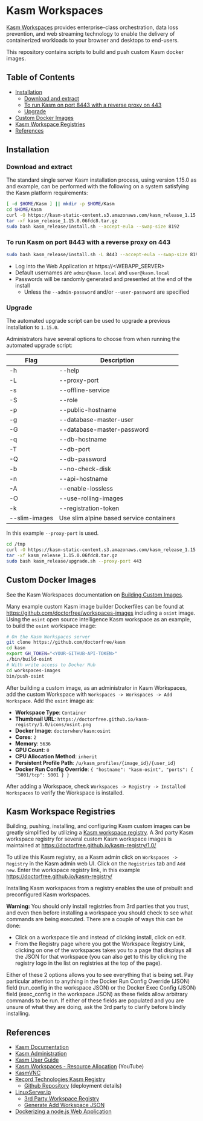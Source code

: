 # Kasm Workspaces

[Kasm Workspaces](https://kasmweb.com) provides enterprise-class orchestration,
data loss prevention, and web streaming technology to enable the delivery of
containerized workloads to your browser and desktops to end-users.

This repository contains scripts to build and push custom Kasm docker images.

## Table of Contents

- [Installation](#installation)
  - [Download and extract](#download-and-extract)
  - [To run Kasm on port 8443 with a reverse proxy on 443](#to-run-kasm-on-port-8443-with-a-reverse-proxy-on-443)
  - [Upgrade](#upgrade)
- [Custom Docker Images](#custom-docker-images)
- [Kasm Workspace Registries](#kasm-workspace-registries)
- [References](#references)

## Installation

### Download and extract

The standard single server Kasm installation process, using version 1.15.0 as
and example, can be performed with the following on a system satisfying the
Kasm platform requirements:

```bash
[ -d $HOME/Kasm ] || mkdir -p $HOME/Kasm
cd $HOME/Kasm
curl -O https://kasm-static-content.s3.amazonaws.com/kasm_release_1.15.0.06fdc8.tar.gz
tar -xf kasm_release_1.15.0.06fdc8.tar.gz
sudo bash kasm_release/install.sh --accept-eula --swap-size 8192
```

### To run Kasm on port 8443 with a reverse proxy on 443

```bash
sudo bash kasm_release/install.sh -L 8443 --accept-eula --swap-size 8192
```

- Log into the Web Application at https://<WEBAPP_SERVER>
- Default usernames are `admin@kasm.local` and `user@kasm.local`
- Passwords will be randomly generated and presented at the end of the install
  - Unless the `--admin-password` and/or `--user-password` are specified

### Upgrade

The automated upgrade script can be used to upgrade a previous installation to `1.15.0`.

Administrators have several options to choose from when running the automated upgrade script:

| **Flag**                      | **Description** |
| ----------------------------- | --------------- |
| -h|--help                     | Display this help menu |
| -L|--proxy-port               | Default Proxy Listening Port |
| -s|--offline-service          | Path to the tar.gz service images offline installer |
| -S|--role                     | Role to Upgrade: `app|db|agent|remote_db|guac|proxy` |
| -p|--public-hostname | Agent/Component `IP/Hostname` used to register with deployment. |
| -g|--database-master-user     | Database master username required for remote DB |
| -G|--database-master-password | Database master password required for remote DB |
| -q|--db-hostname              | Database Hostname needed when upgrading agent and pulling images |
| -T|--db-port                  | Database port needed when upgrading agent and pulling images (default 5432) |
| -Q|--db-password              | Database Password needed when upgrading agent and pulling images |
| -b|--no-check-disk            | Do not check disk space |
| -n|--api-hostname             | Set API server hostname |
| -A|--enable-lossless          | Enable lossless streaming option (1.12 and above) |
| -O|--use-rolling-images       | Use rolling Service images |
| -k|--registration-token       | Register a component with an existing deployment. |
| --slim-images                 | Use slim alpine based service containers |

In this example `--proxy-port` is used.

```bash
cd /tmp
curl -O https://kasm-static-content.s3.amazonaws.com/kasm_release_1.15.0.06fdc8.tar.gz
tar -xf kasm_release_1.15.0.06fdc8.tar.gz
sudo bash kasm_release/upgrade.sh --proxy-port 443
```

## Custom Docker Images

See the Kasm Workspaces documentation on
[Building Custom Images](https://kasmweb.com/docs/latest/how_to/building_images.html#).

Many example custom Kasm image builder Dockerfiles can be found at
https://github.com/doctorfree/workspaces-images including a `osint` image.
Using the `osint` open source intelligence Kasm workspace as an example,
to build the `osint` workspace image:

```bash
# On the Kasm Workspaces server
git clone https://github.com/doctorfree/kasm
cd kasm
export GH_TOKEN="<YOUR-GITHUB-API-TOKEN>"
./bin/build-osint
# With write access to Docker Hub
cd workspaces-images
bin/push-osint
```

After building a custom image, as an administrator in Kasm Workspaces,
add the custom Workspace with `Workspaces -> Workspaces -> Add Workspace`.
Add the `osint` image as:

- **Workspace Type**: `Container`
- **Thumbnail URL**: `https://doctorfree.github.io/kasm-registry/1.0/icons/osint.png`
- **Docker Image**: `doctorwhen/kasm:osint`
- **Cores**: `2`
- **Memory**: `5636`
- **GPU Count**: `0`
- **CPU Allocation Method**: `inherit`
- **Persistent Profile Path**: `/u/kasm_profiles/{image_id}/{user_id}`
- **Docker Run Config Override**: `{ "hostname": "kasm-osint", "ports": { "5001/tcp": 5001 } }`

After adding a Workspace, check `Workspaces -> Registry -> Installed Workspaces`
to verify the Workspace is installed.

## Kasm Workspace Registries

Building, pushing, installing, and configuring Kasm custom images can be greatly
simplified by utilizing a
[Kasm workspace registry](https://www.kasmweb.com/docs/latest/guide/workspace_registry.html).
A 3rd party Kasm workspace registry for several custom Kasm workspace images is
maintained at https://doctorfree.github.io/kasm-registry/1.0/

To utilize this Kasm registry, as a Kasm admin click on `Workspaces -> Registry`
in the Kasm admin web UI. Click on the `Registries` tab and `Add new`. Enter the
workspace registry link, in this example https://doctorfree.github.io/kasm-registry/

Installing Kasm workspaces from a registry enables the use of prebuilt and
preconfigured Kasm workspaces.

**Warning:** You should only install registries from 3rd parties that you trust,
and even then before installing a workspace you should check to see what commands
are being executed. There are a couple of ways this can be done:

- Click on a workspace tile and instead of clicking install, click on edit.
- From the Registry page where you got the Workspace Registry Link, clicking on one of the workspaces takes you to a page that displays all the JSON for that workspace (you can also get to this by clicking the registry logo in the list on registries at the top of the page).

Either of these 2 options allows you to see everything that is being set.
Pay particular attention to anything in the Docker Run Config Override (JSON)
field (run_config in the workspace JSON) or the Docker Exec Config (JSON)
field (exec_config in the workspace JSON) as these fields allow arbitrary
commands to be run. If either of these fields are populated and you are unsure
of what they are doing, ask the 3rd party to clarify before blindly installing.

## References

- [Kasm Documentation](https://www.kasmweb.com/docs/latest/index.html)
- [Kasm Administration](https://www.kasmweb.com/docs/latest/admin_guide.html)
- [Kasm User Guide](https://www.kasmweb.com/docs/latest/user_guide.html)
- [Kasm Workspaces - Resource Allocation](https://youtu.be/lv85XZ8EdjY?si=xcSfB-EWtu-2tIHQ) (YouTube)
- [KasmVNC](https://www.kasmweb.com/kasmvnc)
- [Record Technologies Kasm Registry](https://doctorfree.github.io/kasm-registry/1.0)
  - [Github Repository](https://github.com/doctorfree/kasm-registry) (deployment details)
- [LinuxServer.io](https://www.linuxserver.io)
  - [3rd Party Workspace Registry](https://kasmregistry.linuxserver.io)
  - [Generate Add Workspace JSON](https://kasmregistry.linuxserver.io/1.0/new)
- [Dockerizing a node.js Web Application](https://semaphoreci.com/community/tutorials/dockerizing-a-node-js-web-application)
